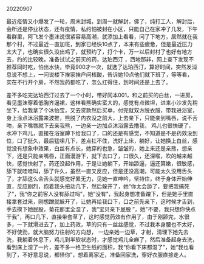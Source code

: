 20220907

最近疫情又小爆发了一轮，周末封城，到周一就解封，佛了，纯打工人，解封后，会所还是停业状态，还有疫情，私约怕被封在小区，只能自己在家冲了几发，下午看群里，阿飞发个墨沫说很紧容易高潮，就添加上看看，问了下地方，居然就在我那个村，不过最近一直加班，到家已经快10点了，本来有些疲惫，但是最近压力太大了，也确实很久没出鸡了，就预约了，打个卡，万一以后封村了也好有地方去，约的比较晚，准备试试之前买的药，达珀西汀 ，西地那非，网上查下发现不推荐同时吃，怕出水快，毕竟900才一次，就选了达珀西汀，算好时间，突然发消息说不想上，一问说楼下挨家挨户问核酸，告诉她10点他们就下班了，等等看，实在不行开个房，不然我药都吃了，怎么扛得住，到时间还是上去了。

差不多吃完达珀西汀过去了一个小时，带好冈本001，和之前买的白丝，一进房，看见墨沫穿着低胸齐逼裙，这样看熊确实蛮大的，感觉有点微坦，进来小沙发先稍坐下，给我拿了个冰怡宝，又去贷款然后买单，付完就双方脱衣服，带我进浴室，身上涂点沐浴露来波推，熊脱了内衣没之前大，上去亲下，只能亲到嘴唇，说不舌吻，亲下嘴唇就下去亲我熊，一边亲一边加点沐浴露去撸我， 鸡儿也很快硬了，水冲下鸡儿，直接在浴室蹲下给我口了，口的还是有感觉，不知道是不是药效没到位，口了挺久，最后猛嗦几下，差点扛不住，洗好上床，躺好，让她换上白丝，感觉没有想象中效果，白丝有点长，她穿的也急，皱皱的，她上来还是亲熊，想亲下，还是只能亲嘴唇，正面漫游下，就下去口了，口很久，还深喉，吹的越来越快，感觉快射了，药还没起作用，于是让她躺下，开始舔逼，逼还算嫩，很敏感，舔下就哇哇叫，舔了许久，虽然一直又反应，但是还没高潮，可能太久没用舌头了，才舔这么会舌头就感觉好累无力，见她一直呻吟，坚持住，终于身体开始伸直，反应剧烈，抱着我头扭动几下，然后躲开了，她“你太会舔了，要把我搞死了”，我“你之前客人没有舔过吗”，她“没有”，我起身想准备蹭下，但是她手里直接拿套过来，刚想蹭就躲开了，让她再给我口下，口之前先亲下，这时候才舌到， 手去摸下她屁股，菊花那里全湿了，我“宝贝亲下屁股 ”，她"不要，我只想你快点干我"，再口几下，直接带套草了，这时感觉药效有作用了，由于刚舔完，水很多，一下就滑进去了，加上药效，草的只有一丝丝感觉，不过我本身腰也不太好，不好使劲，就大脑努力往射的方向想， 一边亲她一边草，才射，清理下她先去洗，我躺着休息下，鸡儿到半软状态时，才感觉鸡儿全麻了，然后准备起身去洗，看到床上湿了一片，差不多一格卫生纸的面积，我“你看下床都湿了”，她“我也看到了，不好意思说，都怪你”，想着离家近，准备回家洗，穿好衣服直接走人。

